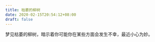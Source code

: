 ```yaml
---
title: 枯萎的柳树
date: 2020-02-15T20:54:12+08:00
draft: false
---
```


梦见枯萎的柳树，暗示着你可能你在某些方面会发生不幸，最近小心为妙。<br>
